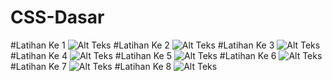 # CSS-Dasar

#Latihan Ke 1
![Alt Teks](https://github.com/SyahrenMaulana/CSS-Dasar/blob/main/Latihan%20ke%201.html%20and%207%20more%20pages%20-%20Personal%20-%20Microsoft%E2%80%8B%20Edge%208_8_2021%201_30_03%20PM.png)
#Latihan Ke 2
![Alt Teks](https://github.com/SyahrenMaulana/CSS-Dasar/blob/main/Latihan%20Ke%202.html%20and%207%20more%20pages%20-%20Personal%20-%20Microsoft%E2%80%8B%20Edge%208_8_2021%201_30_19%20PM.png)
#Latihan Ke 3
![Alt Teks](https://github.com/SyahrenMaulana/CSS-Dasar/blob/main/Latihan%20Ke%202.html%20and%207%20more%20pages%20-%20Personal%20-%20Microsoft%E2%80%8B%20Edge%208_8_2021%201_30_28%20PM.png)
#Latihan Ke 4
![Alt Teks](https://github.com/SyahrenMaulana/CSS-Dasar/blob/main/Latihan%20Ke%202.html%20and%207%20more%20pages%20-%20Personal%20-%20Microsoft%E2%80%8B%20Edge%208_8_2021%201_30_34%20PM.png)
#Latihan Ke 5
![Alt Teks](https://github.com/SyahrenMaulana/CSS-Dasar/blob/main/Latihan%20Ke%202.html%20and%207%20more%20pages%20-%20Personal%20-%20Microsoft%E2%80%8B%20Edge%208_8_2021%201_30_41%20PM.png)
#Latihan Ke 6
![Alt Teks](https://github.com/SyahrenMaulana/CSS-Dasar/blob/main/Latihan%20Ke%202.html%20and%207%20more%20pages%20-%20Personal%20-%20Microsoft%E2%80%8B%20Edge%208_8_2021%201_30_50%20PM.png)
#Latihan Ke 7
![Alt Teks](https://github.com/SyahrenMaulana/CSS-Dasar/blob/main/Latihan%20Ke%207.html%20and%207%20more%20pages%20-%20Personal%20-%20Microsoft%E2%80%8B%20Edge%208_8_2021%201_30_59%20PM.png)
#Latihan Ke 8
![Alt Teks](https://github.com/SyahrenMaulana/CSS-Dasar/blob/main/Latihan%20Ke%207.html%20and%207%20more%20pages%20-%20Personal%20-%20Microsoft%E2%80%8B%20Edge%208_8_2021%201_31_06%20PM.png)
